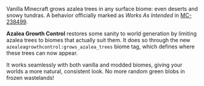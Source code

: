Vanilla Minecraft grows azalea trees in any surface biome: even deserts and snowy tundras. A behavior officially marked as *Works As Intended* in [MC-238499](https://bugs.mojang.com/browse/MC-238499).  

**Azalea Growth Control** restores some sanity to world generation by limiting azalea trees to biomes that actually suit them. It does so through the new `azealeagrowthcontrol:grows_azalea_trees` biome tag, which defines where these trees can now appear.  

It works seamlessly with both vanilla and modded biomes, giving your worlds a more natural, consistent look. No more random green blobs in frozen wastelands!
